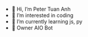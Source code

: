 - 👋 Hi, I’m Peter Tuan Anh
- 👀 I’m interested in coding
- 🌱 I’m currently learning js, py
- 🤖 Owner AIO Bot
